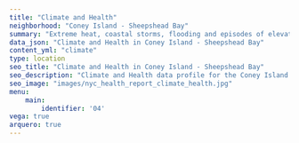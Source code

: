 ```yaml
---
title: "Climate and Health"
neighborhood: "Coney Island - Sheepshead Bay"
summary: "Extreme heat, coastal storms, flooding and episodes of elevated ozone are climate-related hazards that may increase with climate change and have important public health impacts in New York City. Extreme weather can cause power outages, which also threaten public health. This report provides neighborhood indicators of climate-related hazards, vulnerability and health impacts."
data_json: "Climate and Health in Coney Island - Sheepshead Bay"
content_yml: "climate"
type: location
seo_title: "Climate and Health in Coney Island - Sheepshead Bay"
seo_description: "Climate and Health data profile for the Coney Island - Sheepshead Bay neighborhood of NYC."
seo_image: "images/nyc_health_report_climate_health.jpg"
menu:
    main:
        identifier: '04'
vega: true
arquero: true
---
```


